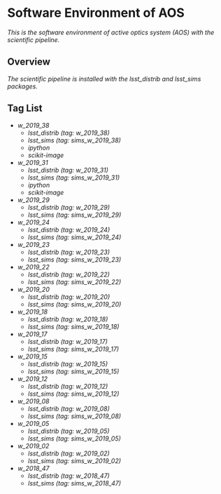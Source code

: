 # Software Environment of AOS

*This is the software environment of active optics system (AOS) with the scientific pipeline.*

## Overview

*The scientific pipeline is installed with the lsst_distrib and lsst_sims packages.*

## Tag List

- *w_2019_38*
    - *lsst_distrib (tag: w_2019_38)*
    - *lsst_sims (tag: sims_w_2019_38)*
    - *ipython*
    - *scikit-image*
- *w_2019_31*
    - *lsst_distrib (tag: w_2019_31)*
    - *lsst_sims (tag: sims_w_2019_31)*
    - *ipython*
    - *scikit-image*
- *w_2019_29*
    - *lsst_distrib (tag: w_2019_29)*
    - *lsst_sims (tag: sims_w_2019_29)*
- *w_2019_24*
    - *lsst_distrib (tag: w_2019_24)*
    - *lsst_sims (tag: sims_w_2019_24)*
- *w_2019_23*
    - *lsst_distrib (tag: w_2019_23)*
    - *lsst_sims (tag: sims_w_2019_23)*
- *w_2019_22*
    - *lsst_distrib (tag: w_2019_22)*
    - *lsst_sims (tag: sims_w_2019_22)*
- *w_2019_20*
    - *lsst_distrib (tag: w_2019_20)*
    - *lsst_sims (tag: sims_w_2019_20)*
- *w_2019_18*
    - *lsst_distrib (tag: w_2019_18)*
    - *lsst_sims (tag: sims_w_2019_18)*
- *w_2019_17*
    - *lsst_distrib (tag: w_2019_17)*
    - *lsst_sims (tag: sims_w_2019_17)*
- *w_2019_15*
    - *lsst_distrib (tag: w_2019_15)*
    - *lsst_sims (tag: sims_w_2019_15)*
- *w_2019_12*
    - *lsst_distrib (tag: w_2019_12)*
    - *lsst_sims (tag: sims_w_2019_12)*
- *w_2019_08*
    - *lsst_distrib (tag: w_2019_08)*
    - *lsst_sims (tag: sims_w_2019_08)*
- *w_2019_05*
    - *lsst_distrib (tag: w_2019_05)*
    - *lsst_sims (tag: sims_w_2019_05)*
- *w_2019_02*
    - *lsst_distrib (tag: w_2019_02)*
    - *lsst_sims (tag: sims_w_2019_02)*
- *w_2018_47*
    - *lsst_distrib (tag: w_2018_47)*
    - *lsst_sims (tag: sims_w_2018_47)*